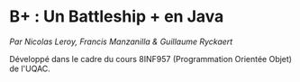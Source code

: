 # B+ : Un Battleship +  en Java

*Par Nicolas Leroy, Francis Manzanilla & Guillaume Ryckaert*

Développé dans le cadre du cours 8INF957 (Programmation Orientée Objet) de l'UQAC.
